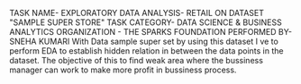 TASK NAME- EXPLORATORY DATA ANALYSIS- RETAIL ON DATASET "SAMPLE SUPER STORE" 
TASK CATEGORY- DATA SCIENCE & BUSINESS ANALYTICS ORGANIZATION - THE SPARKS FOUNDATION PERFORMED 
BY- SNEHA KUMARI
With Data sample super set by using this dataset I ve to perform EDA to establish hidden relation in between the data points in the dataset.
The objective of this to find weak area where the bussiness manager can work to make more profit in bussiness process.
